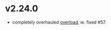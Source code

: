 # v2.24.0

* completely overhauled [overload](https://satella.readthedocs.io/en/latest/coding/functions.html#function-overloading), 
  ie. fixed #57.
